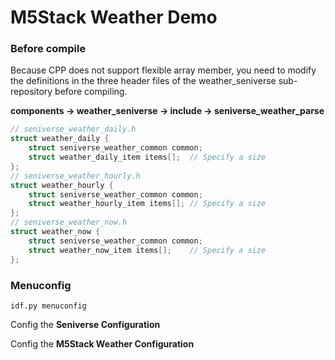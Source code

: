# M5Stack Weather Demo



### Before compile
Because CPP does not support flexible array member, you need to modify the definitions in the three header files of the weather_seniverse sub-repository before compiling.

**components -> weather_seniverse -> include -> seniverse_weather_parse**

```C
// seniverse_weather_daily.h
struct weather_daily {
    struct seniverse_weather_common common;
    struct weather_daily_item items[];  // Specify a size
};
// seniverse_weather_hourly.h
struct weather_hourly {
    struct seniverse_weather_common common;
    struct weather_hourly_item items[]; // Specify a size
};
// seniverse_weather_now.h
struct weather_now {
    struct seniverse_weather_common common;
    struct weather_now_item items[];    // Specify a size
};
```

### Menuconfig

```shell
idf.py menuconfig
```
Config the **Seniverse Configuration**

Config the **M5Stack Weather Configuration**